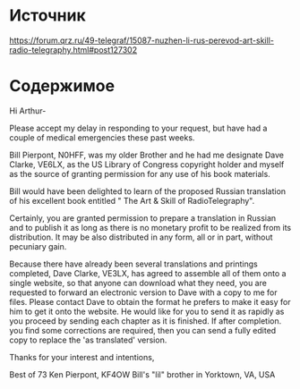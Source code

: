 # Источник

https://forum.qrz.ru/49-telegraf/15087-nuzhen-li-rus-perevod-art-skill-radio-telegraphy.html#post127302

# Содержимое

Hi Arthur-

Please accept my delay in responding to your request, but have had a
couple of medical emergencies these past weeks.

Bill Pierpont, N0HFF, was my older Brother and he had me designate Dave
Clarke, VE6LX, as the US Library of Congress copyright holder and myself
as the source of granting permission for any use of his book materials.

Bill would have been delighted to learn of the proposed Russian
translation of his excellent book entitled " The Art & Skill of
RadioTelegraphy".

Certainly, you are granted permission to prepare a translation in Russian
and to publish it as long as there is no monetary profit to be realized
from its distribution. It may be also distributed in any form, all or in
part, without pecuniary gain.

Because there have already been several translations and printings
completed, Dave Clarke, VE3LX, has agreed to assemble all of them onto a
single website, so that anyone can download what they need, you are
requested to forward an electronic version to Dave with a copy to me for
files. Please contact Dave to obtain the format he prefers to make it
easy for him to get it onto the website. He would like for you to send it
as rapidly as you proceed by sending each chapter as it is finished. If
after completion. you find some corrections are required, then you can
send a fully edited copy to replace the 'as translated' version.

Thanks for your interest and intentions,

Best of 73
Ken Pierpont, KF4OW
Bill's "lil" brother in Yorktown, VA, USA
